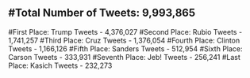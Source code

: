 #Total Number of Tweets: 9,993,865 
---
#First Place: Trump Tweets - 4,376,027
#Second Place: Rubio Tweets - 1,741,257
#Third Place: Cruz Tweets - 1,376,054
#Fourth Place: Clinton Tweets - 1,166,126
#Fifth Place: Sanders Tweets - 512,954
#Sixth Place: Carson Tweets - 333,931
#Seventh Place: Jeb! Tweets - 256,241
#Last Place: Kasich Tweets - 232,273
